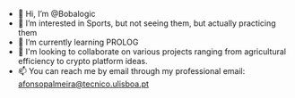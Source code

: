 - 👋 Hi, I’m @Bobalogic
- 👀 I’m interested in Sports, but not seeing them, but actually practicing them
- 🌱 I’m currently learning PROLOG
- 💞️ I'm looking to collaborate on various projects ranging from agricultural efficiency to crypto platform ideas.
- 📫 You can reach me by email through my professional email: afonsopalmeira@tecnico.ulisboa.pt

<!---
Bobalogic/Bobalogic is a ✨ special ✨ repository because its `README.md` (this file) appears on your GitHub profile.
You can click the Preview link to take a look at your changes.
--->
